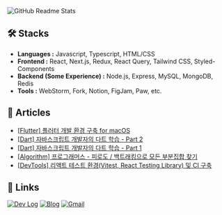 <picture>
  <source
    srcset="https://github-readme-stats.vercel.app/api?username=romantech&hide=contribs&show_icons=true&theme=dark"
    media="(prefers-color-scheme: dark)"
  />
  <source
    srcset="https://github-readme-stats.vercel.app/api?username=romantech&hide=contribs&show_icons=true&theme=graywhite"
    media="(prefers-color-scheme: light), (prefers-color-scheme: no-preference)"
  />
  <img src="https://github-readme-stats.vercel.app/api?username=romantech&hide=contribs&show_icons=true&theme=graywhite" alt="GitHub Readme Stats" />
</picture>

## 🛠 Stacks

- **Languages :** Javascript, Typescript, HTML/CSS
- **Frontend :** React, Next.js, Redux, React Query, Tailwind CSS, Styled-Components
- **Backend (Some Experience) :** Node.js, Express, MySQL, MongoDB, Redis
- **Tools :** WebStorm, Fork, Notion, FigJam, Paw, etc.

## 📝 Articles
- [[Flutter] 플러터 개발 환경 구축 for macOS](https://romantech.net/1295)
- [[Dart] 자바스크립트 개발자의 다트 학습 - Part 2](https://romantech.net/1294)
- [[Dart] 자바스크립트 개발자의 다트 학습 - Part 1](https://romantech.net/1293)
- [[Algorithm] 프로그래머스 - 피로도 / 백트래킹으로 모든 부분집합 찾기](https://romantech.net/1292)
- [[DevTools] 리액트 테스트 환경(Vitest, React Testing Library) 및 CI 구축](https://romantech.net/1291)

## 🔗 Links

[![Dev Log](https://img.shields.io/badge/Dev%20Log-lightgray?style=for-the-badge&logo=notion&logoColor=white)](https://bit.ly/3FaJKEF)
[![Blog](https://img.shields.io/badge/Blog-yellow?style=for-the-badge&logo=rss&logoColor=white)](https://romantech.net)
[![Gmail](https://img.shields.io/badge/Mail-D14836?style=for-the-badge&logo=gmail&logoColor=white)](mailto:johan@romantech.net)
